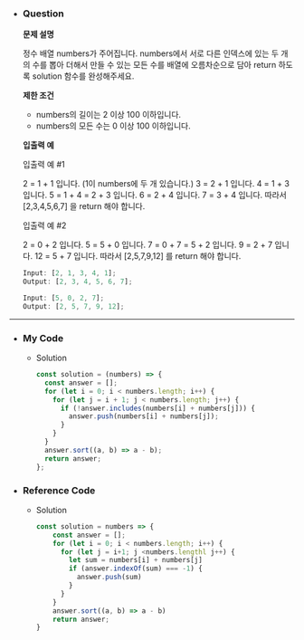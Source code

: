 - ### Question

  **문제 설명**

  정수 배열 numbers가 주어집니다. numbers에서 서로 다른 인덱스에 있는 두 개의 수를 뽑아 더해서 만들 수 있는 모든 수를 배열에 오름차순으로 담아 return 하도록 solution 함수를 완성해주세요.

  **제한 조건**

  - numbers의 길이는 2 이상 100 이하입니다.
  - numbers의 모든 수는 0 이상 100 이하입니다.

  **입출력 예**

  입출력 예 #1

  2 = 1 + 1 입니다. (1이 numbers에 두 개 있습니다.)
  3 = 2 + 1 입니다.
  4 = 1 + 3 입니다.
  5 = 1 + 4 = 2 + 3 입니다.
  6 = 2 + 4 입니다.
  7 = 3 + 4 입니다.
  따라서 [2,3,4,5,6,7] 을 return 해야 합니다.

  입출력 예 #2

  2 = 0 + 2 입니다.
  5 = 5 + 0 입니다.
  7 = 0 + 7 = 5 + 2 입니다.
  9 = 2 + 7 입니다.
  12 = 5 + 7 입니다.
  따라서 [2,5,7,9,12] 를 return 해야 합니다.

  ```jsx
  Input: [2, 1, 3, 4, 1];
  Output: [2, 3, 4, 5, 6, 7];
  ```

  ```jsx
  Input: [5, 0, 2, 7];
  Output: [2, 5, 7, 9, 12];
  ```

---

- ### My Code

  - Solution

    ```jsx
    const solution = (numbers) => {
      const answer = [];
      for (let i = 0; i < numbers.length; i++) {
        for (let j = i + 1; j < numbers.length; j++) {
          if (!answer.includes(numbers[i] + numbers[j])) {
            answer.push(numbers[i] + numbers[j]);
          }
        }
      }
      answer.sort((a, b) => a - b);
      return answer;
    };
    ```

- ### Reference Code

  - Solution

    ```jsx
    const solution = numbers => {
        const answer = [];
        for (let i = 0; i < numbers.length; i++) {
          for (let j = i+1; j <numbers.lengthl j++) {
            let sum = numbers[i] + numbers[j]
            if (answer.indexOf(sum) === -1) {
              answer.push(sum)
            }
          }
        }
        answer.sort((a, b) => a - b)
        return answer;
    }
    ```
